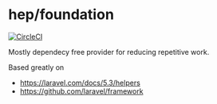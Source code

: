 # hep/foundation

[![CircleCI](https://circleci.com/gh/davethegr8/foundation.svg?style=svg)](https://circleci.com/gh/davethegr8/foundation)

Mostly dependecy free provider for reducing repetitive work.

Based greatly on 

- https://laravel.com/docs/5.3/helpers
- https://github.com/laravel/framework



